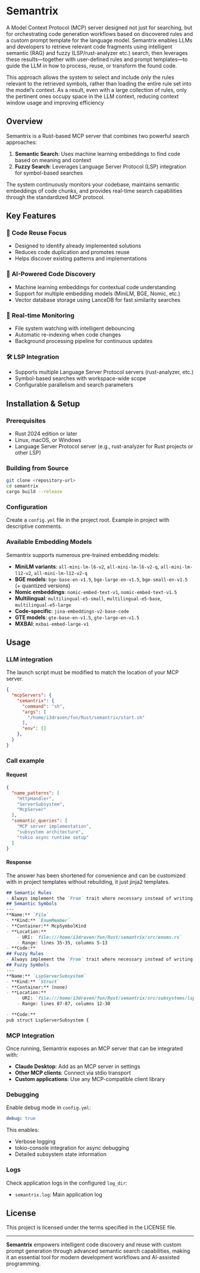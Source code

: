 # Semantrix

A Model Context Protocol (MCP) server designed not just for searching, but for orchestrating code generation workflows based on discovered rules and a custom prompt template for the language model. Semantrix enables LLMs and developers to retrieve relevant code fragments using intelligent semantic (RAG) and fuzzy (LSP/rust-analyzer etc.) search, then leverages these results—together with user-defined rules and prompt templates—to guide the LLM in how to process, reuse, or transform the found code.

This approach allows the system to select and include only the rules relevant to the retrieved symbols, rather than loading the entire rule set into the model’s context. As a result, even with a large collection of rules, only the pertinent ones occupy space in the LLM context, reducing context window usage and improving efficiency

## Overview

Semantrix is a Rust-based MCP server that combines two powerful search approaches:

1. **Semantic Search**: Uses machine learning embeddings to find code based on meaning and context
2. **Fuzzy Search**: Leverages Language Server Protocol (LSP) integration for symbol-based searches

The system continuously monitors your codebase, maintains semantic embeddings of code chunks, and provides real-time search capabilities through the standardized MCP protocol.

## Key Features

### 🎯 **Code Reuse Focus**
- Designed to identify already implemented solutions
- Reduces code duplication and promotes reuse
- Helps discover existing patterns and implementations

### 🤖 **AI-Powered Code Discovery**
- Machine learning embeddings for contextual code understanding
- Support for multiple embedding models (MiniLM, BGE, Nomic, etc.)
- Vector database storage using LanceDB for fast similarity searches

### 🔄 **Real-time Monitoring**
- File system watching with intelligent debouncing
- Automatic re-indexing when code changes
- Background processing pipeline for continuous updates

### 🛠 **LSP Integration**
- Supports multiple Language Server Protocol servers (rust-analyzer, etc.)
- Symbol-based searches with workspace-wide scope
- Configurable parallelism and search parameters

## Installation & Setup

### Prerequisites

- Rust 2024 edition or later
- Linux, macOS, or Windows
- Language Server Protocol server (e.g., rust-analyzer for Rust projects or other LSP)

### Building from Source

```bash
git clone <repository-url>
cd semantrix
cargo build --release
```

### Configuration

Create a `config.yml` file in the project root. Example in project with descriptive comments.

### Available Embedding Models

Semantrix supports numerous pre-trained embedding models:

- **MiniLM variants**: `all-mini-lm-l6-v2`, `all-mini-lm-l6-v2-q`, `all-mini-lm-l12-v2`, `all-mini-lm-l12-v2-q`
- **BGE models**: `bge-base-en-v1.5`, `bge-large-en-v1.5`, `bge-small-en-v1.5` (+ quantized versions)
- **Nomic embeddings**: `nomic-embed-text-v1`, `nomic-embed-text-v1.5`
- **Multilingual**: `multilingual-e5-small`, `multilingual-e5-base`, `multilingual-e5-large`
- **Code-specific**: `jina-embeddings-v2-base-code`
- **GTE models**: `gte-base-en-v1.5`, `gte-large-en-v1.5`
- **MXBAI**: `mxbai-embed-large-v1`

## Usage

### LLM integration

The launch script must be modified to match the location of your MCP server.

```json
{
  "mcpServers": {
    "semantrix": {
      "command": "sh",
      "args": [
        "/home/i3draven/fun/Rust/semantrix/start.sh"
      ],
      "env": []
    },
  }
}
```

### Call example

#### Request

```json
{
  "name_patterns": [
    "HttpHandler",
    "ServerSubsystem",
    "McpServer"
  ],
  "semantic_queries": [
    "MCP server implementation",
    "subsystem architecture",
    "tokio async runtime setup"
  ]
}
```

#### Response

The answer has been shortened for convenience and can be customized with in project templates without rebuilding, it just jinja2 templates.

```markdown
## Semantic Rules
- Always implement the `From` trait where necessary instead of writing functions or implementing the `Into` trait
## Semantic Symbols
---
**Name:** `File`
- **Kind:** `EnumMember`
- **Container:** McpSymbolKind
- **Location:** 
    - URI: `file:///home/i3draven/fun/Rust/semantrix/src/enums.rs`
    - Range: lines 35-35, columns 5-13
- **Code:**
## Fuzzy Rules
- Always implement the `From` trait where necessary instead of writing functions or implementing the `Into` trait
## Fuzzy Symbols
---
**Name:** `LspServerSubsystem`
- **Kind:** `Struct`
- **Container:** (none)
- **Location:** 
    - URI: `file:///home/i3draven/fun/Rust/semantrix/src/subsystems/lsp.rs`
    - Range: lines 87-87, columns 12-30

- **Code:**
pub struct LspServerSubsystem {
```

### MCP Integration

Once running, Semantrix exposes an MCP server that can be integrated with:

- **Claude Desktop**: Add as an MCP server in settings
- **Other MCP clients**: Connect via stdio transport
- **Custom applications**: Use any MCP-compatible client library

### Debugging

Enable debug mode in `config.yml`:
```yaml
debug: true
```

This enables:
- Verbose logging
- tokio-console integration for async debugging
- Detailed subsystem state information

### Logs

Check application logs in the configured `log_dir`:
- `semantrix.log`: Main application log

## License

This project is licensed under the terms specified in the LICENSE file.

---

**Semantrix** empowers intelligent code discovery and reuse with custom prompt generation through advanced semantic search capabilities, making it an essential tool for modern development workflows and AI-assisted programming.